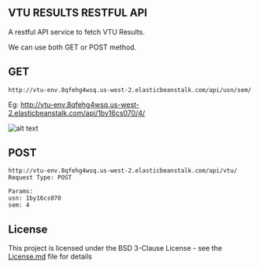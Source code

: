 ## VTU RESULTS RESTFUL API

A restful API service to fetch VTU Results.

We can use both GET or POST method.


## GET
```
http://vtu-env.8qfehg4wsq.us-west-2.elasticbeanstalk.com/api/usn/sem/
```
Eg: http://vtu-env.8qfehg4wsq.us-west-2.elasticbeanstalk.com/api/1by16cs070/4/



![alt text](https://github.com/qritwik/vtu-results-api/blob/master/Screen%20Shot%202019-02-26%20at%2010.57.52%20PM.png)




## POST
```
http://vtu-env.8qfehg4wsq.us-west-2.elasticbeanstalk.com/api/vtu/
Request Type: POST

Params:
usn: 1by16cs070
sem: 4
```



## License

This project is licensed under the BSD 3-Clause License - see the [License.md](LICENSE.md) file for details
